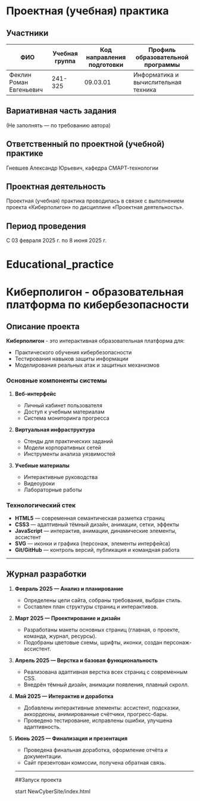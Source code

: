 # Проектная (учебная) практика

## Участники

| ФИО                     | Учебная группа | Код направления подготовки |  Профиль образовательной программы  |
|-------------------------|----------------|----------------------------|-------------------------------------|
| Феклин Роман Евгеньевич | 241-325        | 09.03.01                   | Информатика и вычислительная техника|


## Вариативная часть задания

(Не заполнять — по требованию автора)

## Ответственный по проектной (учебной) практике

Гневшев Александр Юрьевич, кафедра СМАРТ-технологии

## Проектная деятельность

Проектная (учебная) практика проводилась в связке с выполнением проекта «Киберполигон» по дисциплине «Проектная деятельность».


## Период проведения

С 03 февраля 2025 г. по 8 июня 2025 г.

# Educational_practice
# Киберполигон - образовательная платформа по кибербезопасности

## Описание проекта

**Киберполигон** - это интерактивная образовательная платформа для:
- Практического обучения кибербезопасности
- Тестирования навыков защиты информации
- Моделирования реальных атак и защитных механизмов

### Основные компоненты системы

1. **Веб-интерфейс**
   - Личный кабинет пользователя
   - Доступ к учебным материалам
   - Система мониторинга прогресса

2. **Виртуальная инфраструктура**
   - Стенды для практических заданий
   - Модели корпоративных сетей
   - Инструменты анализа уязвимостей

3. **Учебные материалы**
   - Интерактивные руководства
   - Видеоуроки
   - Лабораторные работы

### Технологический стек

- **HTML5** — современная семантическая разметка страниц
- **CSS3** — адаптивный тёмный дизайн, анимации, сетки, эффекты
- **JavaScript** — интерактив, анимации, динамические элементы, ассистент
- **SVG** — иконки и графика (персонаж, элементы интерфейса)
- **Git/GitHub** — контроль версий, публикация и командная работа

---

## Журнал разработки

1. **Февраль 2025 — Анализ и планирование**
   - Определены цели сайта, собраны требования, выбран стиль.
   - Составлен план структуры страниц и интерактивов.

2. **Март 2025 — Проектирование и дизайн**
   - Разработаны макеты основных страниц (главная, о проекте, команда, журнал, ресурсы).
   - Подобраны цветовые схемы, шрифты, иконки, создан персонаж-ассистент.

3. **Апрель 2025 — Верстка и базовая функциональность**
   - Реализована адаптивная верстка всех страниц с современным CSS.
   - Внедрён тёмный дизайн, анимации появления, плавный скролл.

4. **Май 2025 — Интерактив и доработка**
   - Добавлены интерактивные элементы: ассистент, подсказки, аккордеоны, анимированные счётчики, прогресс-бары.
   - Проведено тестирование, исправлены ошибки, улучшена адаптивность.

5. **Июнь 2025 — Финализация и презентация**
   - Проведена финальная доработка, оформление отчёта и документации.
   - Сайт презентован комиссии, получена обратная связь.

   ---

   ##Запуск проекта

   start NewCyberSite/index.html
